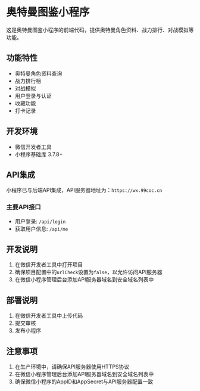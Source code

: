 # 奥特曼图鉴小程序

这是奥特曼图鉴小程序的前端代码，提供奥特曼角色资料、战力排行、对战模拟等功能。

## 功能特性

- 奥特曼角色资料查询
- 战力排行榜
- 对战模拟
- 用户登录与认证
- 收藏功能
- 打卡记录

## 开发环境

- 微信开发者工具
- 小程序基础库 3.7.8+

## API集成

小程序已与后端API集成，API服务器地址为：`https://wx.99coc.cn`

### 主要API接口

- 用户登录: `/api/login`
- 获取用户信息: `/api/me`

## 开发说明

1. 在微信开发者工具中打开项目
2. 确保项目配置中的`urlCheck`设置为`false`，以允许访问API服务器
3. 在微信小程序管理后台添加API服务器域名到安全域名列表中

## 部署说明

1. 在微信开发者工具中上传代码
2. 提交审核
3. 发布小程序

## 注意事项

1. 在生产环境中，请确保API服务器使用HTTPS协议
2. 在微信小程序管理后台添加API服务器域名到安全域名列表中
3. 确保微信小程序的AppID和AppSecret与API服务器配置一致 
